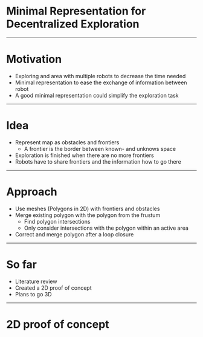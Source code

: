 <!-- $theme: default -->

# Minimal Representation for Decentralized Exploration

---
<!-- page_number: true -->
# Motivation

 * Exploring and area with multiple robots to decrease the time needed
 * Minimal representation to ease the exchange of information between robot
 * A good minimal representation could simplify the exploration task

---

# Idea

 * Represent map as obstacles and frontiers
   * A frontier is the border between known- and unknows space
 * Exploration is finished when there are no more frontiers
 * Robots have to share frontiers and the information how to go there

---

# Approach

 * Use meshes (Polygons in 2D) with frontiers and obstacles
 * Merge existing polygon with the polygon from the frustum
   * Find polygon intersections
   * Only consider intersections with the polygon within an active area
 * Correct and merge polygon after a loop closure

---

# So far

 * Literature review
 * Created a 2D proof of concept
 * Plans to go 3D

---

# 2D proof of concept
